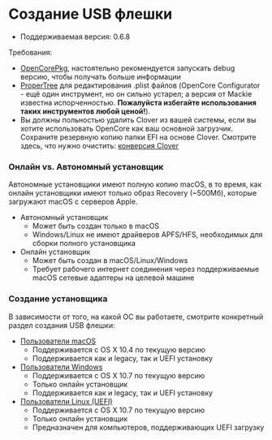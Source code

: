 # Создание USB флешки

* Поддерживаемая версия: 0.6.8

Требования:

* [OpenCorePkg](https://github.com/acidanthera/OpenCorePkg/releases), настоятельно рекомендуется запускать debug версию, чтобы получать больше информации
* [ProperTree](https://github.com/corpnewt/ProperTree) для редактирования .plist файлов (OpenCore Configurator - ещё один инструмент, но он сильно устарел; а версия от Mackie известна испорченностью. **Пожалуйста избегайте использования таких инструментов любой ценой!**).
* Вы должны польностью удалить Clover из вашей системы, если вы хотите использовать OpenCore как ваш основной загрузчик. Сохраните резервную копию папки EFI на основе Clover. Смотрите здесь, что нужно очистить: [конверсия Clover](https://github.com/dortania/OpenCore-Install-Guide/tree/master/clover-conversion)

### Онлайн vs. Автономный установщик

Автономные установщики имеют полную копию macOS, в то время, как онлайн установщики имеют только образ Recovery (~500Мб), которые загружают macOS с серверов Apple.

* Автономный установщик
  * Может быть создан только в macOS
  * Windows/Linux не имеют драйверов APFS/HFS, необходимых для сборки полного установщика
* Онлайн установщик
  * Может быть создан в macOS/Linux/Windows
  * Требует рабочего интернет соединения через поддерживаемые macOS сетевые адаптеры на целевой машине

### Создание установщика

В зависимости от того, на какой ОС вы работаете, смотрите конкретный раздел создания USB флешки:

* [Пользователи macOS](../installer-guide/mac-install.md)
  * Поддерживается с OS X 10.4 по текущую версию
  * Поддерживается как и legacy, так и UEFI установку
* [Пользователи Windows](../installer-guide/winblows-install.md)
  * Поддерживается с OS X 10.7 по текущую версию
  * Только онлайн установщик
  * Поддерживается как и legacy, так и UEFI установку
* [Пользователи Linux (UEFI)](../installer-guide/linux-install.md)
  * Поддерживается с OS X 10.7 по текущую версию
  * Только онлайн установщик
  * Предназначен для компьютеров, поддерживающих UEFI загрузку
